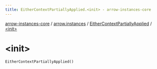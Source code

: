```yaml
---
title: EitherContextPartiallyApplied.<init> - arrow-instances-core
---
```


[arrow-instances-core](../../index.html) / [arrow.instances](../index.html) / [EitherContextPartiallyApplied](index.html) / [&lt;init&gt;](./-init-.html)

# &lt;init&gt;

`EitherContextPartiallyApplied()`
